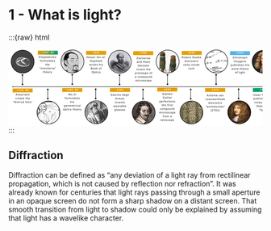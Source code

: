 # 1 - What is light?

:::{raw} html
<div style="overflow-x:auto; width:100%; text-align:center;">
  <img src="../figures/history.png"
       style="max-width:none; max-height:90vh; height:auto; display:block; margin:0 auto;">
</div>
:::


Diffraction
---
Diffraction can be defined as “any deviation of a light ray from rectilinear propagation, which is not caused by reflection nor refraction”.
It was already known for centuries that light rays passing through a small aperture in an opaque screen do not form a sharp shadow on a distant screen. That smooth transition from light to shadow could only be explained by assuming that light has a wavelike character.
